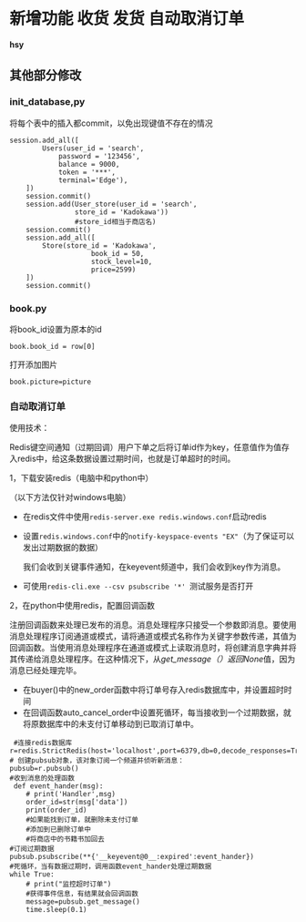# 新增功能 收货 发货 自动取消订单

**hsy**

## 其他部分修改

### init_database,py

将每个表中的插入都commit，以免出现键值不存在的情况

```
session.add_all([
        Users(user_id = 'search',
            password = '123456',
            balance = 9000,
            token = '***',
            terminal='Edge'),
    ])
    session.commit()
    session.add(User_store(user_id = 'search',
                store_id = 'Kadokawa'))
                #store_id相当于商店名)
    session.commit()
    session.add_all([
        Store(store_id = 'Kadokawa',
                    book_id = 50,
                    stock_level=10,
                    price=2599)
    ])
    session.commit()
```

### book.py

将book_id设置为原本的id

```
book.book_id = row[0]
```

打开添加图片

```
book.picture=picture
```



### 自动取消订单

使用技术：

Redis键空间通知（过期回调）用户下单之后将订单id作为key，任意值作为值存入redis中，给这条数据设置过期时间，也就是订单超时的时间。

1，下载安装redis（电脑中和python中）

（以下方法仅针对windows电脑）

- 在redis文件中使用`redis-server.exe redis.windows.conf`启动redis

- 设置`redis.windows.conf`中的`notify-keyspace-events "EX"`（为了保证可以发出过期数据的数据）

  我们会收到关键事件通知，在keyevent频道中，我们会收到key作为消息。

- 可使用`redis-cli.exe --csv psubscribe '*' `测试服务是否打开

2，在python中使用redis，配置回调函数

注册回调函数来处理已发布的消息。消息处理程序只接受一个参数即消息。要使用消息处理程序订阅通道或模式，请将通道或模式名称作为关键字参数传递，其值为回调函数。当使用消息处理程序在通道或模式上读取消息时，将创建消息字典并将其传递给消息处理程序。在这种情况下，从*get_message（）*返回*None*值，因为消息已经处理完毕。

- 在buyer()中的new_order函数中将订单号存入redis数据库中，并设置超时时间
- 在回调函数auto_cancel_order中设置死循环，每当接收到一个过期数据，就将原数据库中的未支付订单移动到已取消订单中。

```
 #连接redis数据库
r=redis.StrictRedis(host='localhost',port=6379,db=0,decode_responses=True)
# 创建pubsub对象，该对象订阅一个频道并侦听新消息：
pubsub=r.pubsub()
#收到消息的处理函数
 def event_hander(msg):
    # print('Handler',msg)
    order_id=str(msg['data'])
    print(order_id)
    #如果能找到订单，就删除未支付订单
    #添加到已删除订单中 
    #将商店中的书籍书加回去
#订阅过期数据
pubsub.psubscribe(**{'__keyevent@0__:expired':event_hander})
#死循环，当有数据过期时，调用函数event_hander处理过期数据
while True:
    # print("监控超时订单")
    #获得事件信息，有结果就会回调函数
    message=pubsub.get_message()
    time.sleep(0.1)
```



